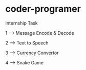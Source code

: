 # coder-programer
Internship Task 

1 --> Message Encode & Decode

2 --> Text to Speech

3 --> Currency Convertor

4 --> Snake Game

